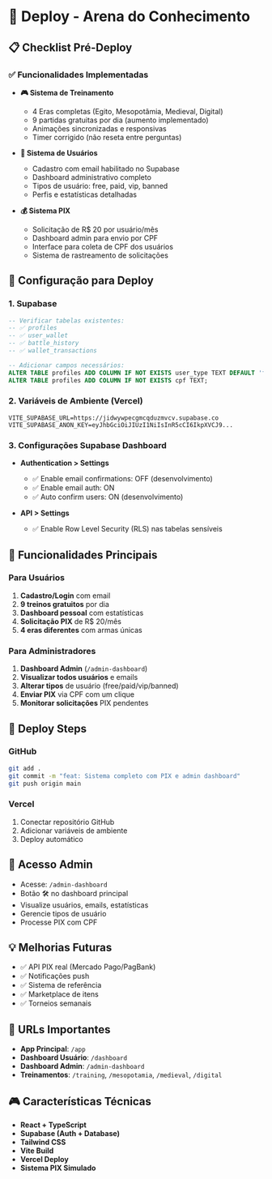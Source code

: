 # 🚀 Deploy - Arena do Conhecimento

## 📋 Checklist Pré-Deploy

### ✅ Funcionalidades Implementadas

- **🎮 Sistema de Treinamento**
  - 4 Eras completas (Egito, Mesopotâmia, Medieval, Digital)
  - 9 partidas gratuitas por dia (aumento implementado)
  - Animações sincronizadas e responsivas
  - Timer corrigido (não reseta entre perguntas)

- **👥 Sistema de Usuários**
  - Cadastro com email habilitado no Supabase
  - Dashboard administrativo completo
  - Tipos de usuário: free, paid, vip, banned
  - Perfis e estatísticas detalhadas

- **💰 Sistema PIX**
  - Solicitação de R$ 20 por usuário/mês
  - Dashboard admin para envio por CPF
  - Interface para coleta de CPF dos usuários
  - Sistema de rastreamento de solicitações

## 🔧 Configuração para Deploy

### 1. Supabase
```sql
-- Verificar tabelas existentes:
-- ✅ profiles
-- ✅ user_wallet  
-- ✅ battle_history
-- ✅ wallet_transactions

-- Adicionar campos necessários:
ALTER TABLE profiles ADD COLUMN IF NOT EXISTS user_type TEXT DEFAULT 'free';
ALTER TABLE profiles ADD COLUMN IF NOT EXISTS cpf TEXT;
```

### 2. Variáveis de Ambiente (Vercel)
```
VITE_SUPABASE_URL=https://jidwywpecgmcqduzmvcv.supabase.co
VITE_SUPABASE_ANON_KEY=eyJhbGciOiJIUzI1NiIsInR5cCI6IkpXVCJ9...
```

### 3. Configurações Supabase Dashboard
- **Authentication > Settings**
  - ✅ Enable email confirmations: OFF (desenvolvimento)
  - ✅ Enable email auth: ON
  - ✅ Auto confirm users: ON (desenvolvimento)
  
- **API > Settings**
  - ✅ Enable Row Level Security (RLS) nas tabelas sensíveis

## 🎯 Funcionalidades Principais

### Para Usuários
1. **Cadastro/Login** com email
2. **9 treinos gratuitos** por dia
3. **Dashboard pessoal** com estatísticas
4. **Solicitação PIX** de R$ 20/mês
5. **4 eras diferentes** com armas únicas

### Para Administradores
1. **Dashboard Admin** (`/admin-dashboard`)
2. **Visualizar todos usuários** e emails
3. **Alterar tipos** de usuário (free/paid/vip/banned)
4. **Enviar PIX** via CPF com um clique
5. **Monitorar solicitações** PIX pendentes

## 🚀 Deploy Steps

### GitHub
```bash
git add .
git commit -m "feat: Sistema completo com PIX e admin dashboard"
git push origin main
```

### Vercel
1. Conectar repositório GitHub
2. Adicionar variáveis de ambiente
3. Deploy automático

## 🔐 Acesso Admin
- Acesse: `/admin-dashboard`
- Botão 🛠️ no dashboard principal
- Visualize usuários, emails, estatísticas
- Gerencie tipos de usuário
- Processe PIX com CPF

## 💡 Melhorias Futuras
- ✅ API PIX real (Mercado Pago/PagBank)
- ✅ Notificações push
- ✅ Sistema de referência
- ✅ Marketplace de itens
- ✅ Torneios semanais

## 📱 URLs Importantes
- **App Principal**: `/app`
- **Dashboard Usuário**: `/dashboard`  
- **Dashboard Admin**: `/admin-dashboard`
- **Treinamentos**: `/training`, `/mesopotamia`, `/medieval`, `/digital`

## 🎮 Características Técnicas
- **React + TypeScript**
- **Supabase (Auth + Database)**
- **Tailwind CSS**
- **Vite Build**
- **Vercel Deploy**
- **Sistema PIX Simulado**
